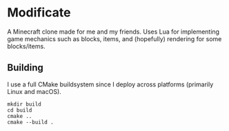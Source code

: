 # Modificate

A Minecraft clone made for me and my friends. Uses Lua for implementing game mechanics such as blocks, items, and (hopefully) rendering for some blocks/items.

## Building

I use a full CMake buildsystem since I deploy across platforms (primarily Linux and macOS).

```
mkdir build
cd build
cmake ..
cmake --build .
```

